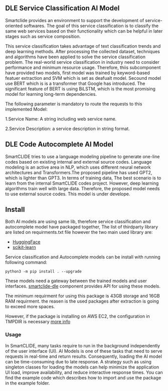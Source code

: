 <!--
   Copyright (C) 2021-2022 AIR Institute
   
   This program and the accompanying materials are made
   available under the terms of the Eclipse Public License 2.0
   which is available at https://www.eclipse.org/legal/epl-2.0/
   
   SPDX-License-Identifier: EPL-2.0
-->
## DLE  Service Classification AI Model

Smartclide provides an environment to support the development of service-oriented softwares. The goal of this service classification is to classify the same web services based on their functionality which can be helpful in later stages such as service composition. 


This service classification takes advantage of text classification trends and deep learning methods. After processing the collected dataset, techniques and algorithms have been applied to solve the service classification problem. The real-world service classification in industry need to consider performance and minimum resource usage. Therefore, thiis subcomponent have provided two models, first model was trained by keyword-based featuer extraction and SVM  which is set as deafualt model. Secound model use BERT which is is a transformer that Google has introduced. The significant feature of BERT is using BiLSTM, which is the most promising model for learning long-term dependencies. 


The following parameter is mandatory to route the requests to this implemented Model:

1.Service Name: A string including web service name.

2.Service Description: a service description in string format.



## DLE   Code  Autocomplete AI Model

SmartCLIDE tries to use a language modeling pipeline to generate one-line codes based on existing internal and external source codes. Language modeling is an active area in NLP, which uses different neural network architectures and Transformers.The proposed pipeline has used GPT2, which is lighter than GPT3. In terms of training data, The best scenario is to learn from the internal SmartCLIDE codes project. However, deep learning algorithms train well with large data. Therefore, the proposed model needs to use external source codes. This model is under develope.



## Install

Both AI models are using same lib, therefore service classification and autocomplete model have packaged together, The list of thirdparty library are listed on requirments.txt file however the two main used library are:

* [HuggingFace](https://huggingface.co/)
* [scikit-learn](https://scikit-learn.org)


Service classification and Autocomplete models can be install with running following command:
```
python3 -m pip install . --upgrade
```
 

These models need a  gateway between the trained models and user interfaces. [smartclide-dle](https://github.com/eclipse-researchlabs/smartclide-smart-assistant/tree/main/smartclide-dle) component provides API for using these models.


The minimum requirment for using this package is 43GB storage and 16GB RAM requirment. the reasen is the used packages after extraction is going to exceed more spaces.

However, if the package is installing on AWS EC2, the configuration in TMPDIR is necessary [more info](https://stackoverflow.com/questions/55103162/could-not-install-packages-due-to-an-environmenterror-errno-28-no-space-left)


### Usage

In SmartCLIDE, many tasks require to run in the background independently of the user interface (UI). AI Models is one of these tasks that need to serve requests in real-time and return results. Consequently, loading the AI model can be time-consuming due to late response. A strategy such as using singleton classes for loading the models can help minimize the application UI load, improve availability, and reduce interactive response times.
You can find the example code which describes how to import and use the package in the example folder.

